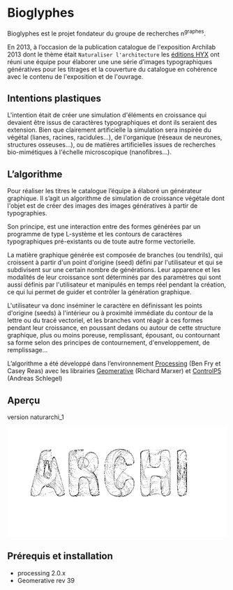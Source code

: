 # Bioglyphes

Bioglyphes est le projet fondateur du groupe de recherches n<sup>graphes</sup>.

En 2013, à l’occasion de la publication catalogue de l'exposition Archilab 2013 dont le thème était `Naturaliser l'architecture` les [éditions HYX](http://www.editions-hyx.com/fr/livres/naturaliser-larchitecture-archilab-2013) ont réuni une équipe pour élaborer une une série d’images typographiques génératives pour les titrages et la couverture du catalogue en cohérence avec le contenu de l'exposition et de l'ouvrage. 

## Intentions plastiques

L'intention était de créer une simulation d'éléments en croissance qui devaient être issus de caractères typographiques et dont ils seraient des extension. Bien que clairement artificielle la simulation  sera inspirée du végétal (lianes, racines, racidules...), de l'organique (réseaux de neurones, structures osseuses...), ou de matières artificielles issues de recherches bio-mimétiques à l'échelle microscopique (nanofibres...).


## L’algorithme 

Pour réaliser les titres le catalogue l’équipe à élaboré un générateur graphique. Il s’agit un algorithme de simulation de croissance végétale dont l'objet est de créer des images des images génératives à partir de typographies.

Son principe, est une interaction entre des formes générées par un programme de type L-système et les contours de caractères typographiques pré-existants ou de toute autre forme vectorielle. 

La matière graphique générée est composée de branches (ou tendrils), qui croissent à partir d'un point d'origine (seed) défini par l'utilisateur et qui se subdivisent sur une certain nombre de générations. Leur apparence et les modalités de leur croissance sont déterminés par des paramètres qui sont aussi définis par l'utilisateur et manipulés en temps réel pendant la création, ce qui lui permet de guider et contrôler la génération graphique.

L'utilisateur va donc inséminer le caractère en définissant les points d'origine (seeds) à l'intérieur ou à proximité immédiate du contour de la lettre ou du tracé vectoriel, et les branches vont réagir à  ces formes pendant leur croissance, en poussant dedans ou autour de cette structure graphique, plus ou moins poreuse, remplissant, épousant, ou contournant sa forme selon des principes de contournement, d'enveloppement, de remplissage...

L’algorithme a été développé  dans l’environnement [Processing](http://processing.org) (Ben Fry et Casey Reas) avec les librairies [Geomerative](http://www.ricardmarxer.com/geomerative/) (Richard Marxer) et [ControlP5](http://www.sojamo.de/libraries/controlP5/) (Andreas Schlegel)

## Aperçu

version naturarchi_1

![image](preview.png)

## Prérequis et installation

- processing 2.0.x
- Geomerative rev 39